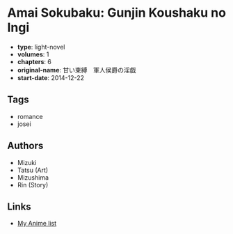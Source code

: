 # Amai Sokubaku: Gunjin Koushaku no Ingi

-   **type**: light-novel
-   **volumes**: 1
-   **chapters**: 6
-   **original-name**: 甘い束縛　軍人侯爵の淫戯
-   **start-date**: 2014-12-22

## Tags

-   romance
-   josei

## Authors

-   Mizuki
-   Tatsu (Art)
-   Mizushima
-   Rin (Story)

## Links

-   [My Anime list](https://myanimelist.net/manga/100238/Amai_Sokubaku__Gunjin_Koushaku_no_Ingi)
